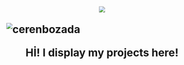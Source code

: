 <h1 align="center">
  <a href="https://git.io/typing-svg">
    <img src="https://readme-typing-svg.herokuapp.com/?lines=Hi!;I'm+Ceren&center=true&size=25">
  </a>
 <p align="left"> <img src="https://komarev.com/ghpvc/?username=cerenbozada&label=Profile%20views&color=0e75b6&style=flat" alt="cerenbozada" /> </p>



Hİ!  I  display my projects here!

